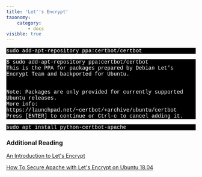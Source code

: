 ```yaml
---
title: 'Let''s Encrypt'
taxonomy:
    category:
        - docs
visible: true
---
```


<p style="font-family:Courier; color:white; background-color:black;">
sudo add-apt-repository ppa:certbot/certbot
    </p>
<p style="font-family:Courier; color:white; background-color:black;">   
$ sudo add-apt-repository ppa:certbot/certbot<br>
 This is the PPA for packages prepared by Debian Let's Encrypt Team and backported for Ubuntu.<br>
  <br>
<br>
Note: Packages are only provided for currently supported Ubuntu releases.<br>
 More info: https://launchpad.net/~certbot/+archive/ubuntu/certbot<br>
Press [ENTER] to continue or Ctrl-c to cancel adding it.
  </p>
  
  
 
 <p style="font-family:Courier; color:white; background-color:black;">
sudo apt install python-certbot-apache
</p>





### Additional Reading

<p><a href="(https://www.digitalocean.com/community/tutorials/an-introduction-to-let-s-encrypt](An Introduction to Let's Encrypt">An Introduction to Let's Encrypt</a></p>

<p><a href="https://www.digitalocean.com/community/tutorials/how-to-secure-nginx-with-let-s-encrypt-on-ubuntu-18-04">How To Secure Apache with Let's Encrypt on Ubuntu 18.04</a></p>

